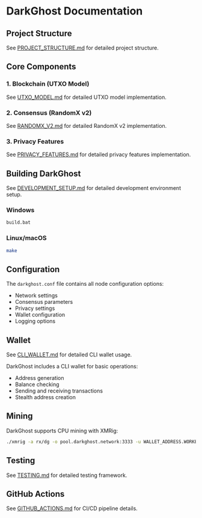 # DarkGhost Documentation

## Project Structure

See [PROJECT_STRUCTURE.md](PROJECT_STRUCTURE.md) for detailed project structure.

## Core Components

### 1. Blockchain (UTXO Model)

See [UTXO_MODEL.md](UTXO_MODEL.md) for detailed UTXO model implementation.

### 2. Consensus (RandomX v2)

See [RANDOMX_V2.md](RANDOMX_V2.md) for detailed RandomX v2 implementation.

### 3. Privacy Features

See [PRIVACY_FEATURES.md](PRIVACY_FEATURES.md) for detailed privacy features implementation.

## Building DarkGhost

See [DEVELOPMENT_SETUP.md](DEVELOPMENT_SETUP.md) for detailed development environment setup.

### Windows

```cmd
build.bat
```

### Linux/macOS

```bash
make
```

## Configuration

The `darkghost.conf` file contains all node configuration options:

- Network settings
- Consensus parameters
- Privacy settings
- Wallet configuration
- Logging options

## Wallet

See [CLI_WALLET.md](CLI_WALLET.md) for detailed CLI wallet usage.

DarkGhost includes a CLI wallet for basic operations:

- Address generation
- Balance checking
- Sending and receiving transactions
- Stealth address creation

## Mining

DarkGhost supports CPU mining with XMRig:

```bash
./xmrig -a rx/dg -o pool.darkghost.network:3333 -u WALLET_ADDRESS.WORKER_NAME -p x
```

## Testing

See [TESTING.md](TESTING.md) for detailed testing framework.

## GitHub Actions

See [GITHUB_ACTIONS.md](GITHUB_ACTIONS.md) for CI/CD pipeline details.
